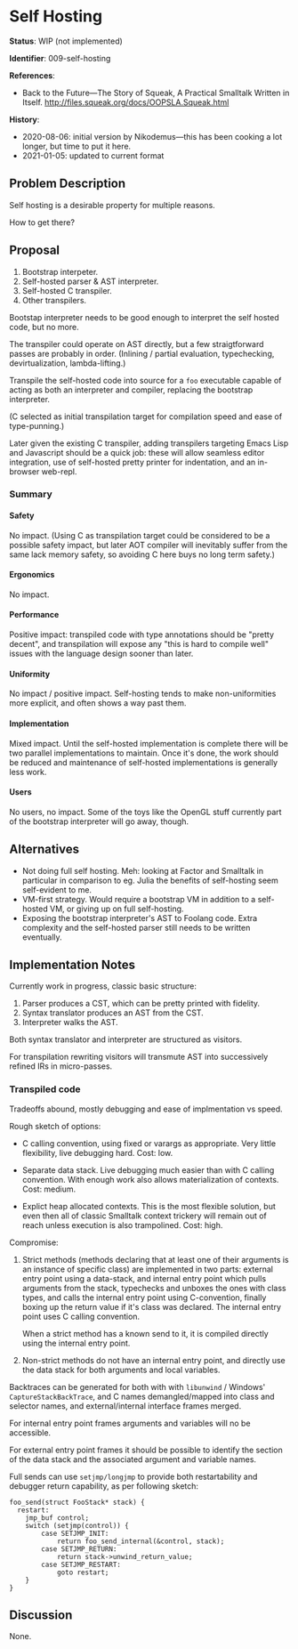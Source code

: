 # Self Hosting

**Status**: WIP (not implemented)

**Identifier**: 009-self-hosting

**References**:
- Back to the Future&mdash;The Story of Squeak, A Practical Smalltalk Written in
  Itself. http://files.squeak.org/docs/OOPSLA.Squeak.html

**History**:
- 2020-08-06: initial version by Nikodemus&mdash;this has been cooking
  a lot longer, but time to put it here.
- 2021-01-05: updated to current format

## Problem Description

Self hosting is a desirable property for multiple reasons.

How to get there?

## Proposal

1. Bootstrap interpeter.
2. Self-hosted parser & AST interpreter.
3. Self-hosted C transpiler.
4. Other transpilers.

Bootstap interpreter needs to be good enough to interpret the self hosted code,
but no more.

The transpiler could operate on AST directly, but a few straigtforward passes
are probably in order. (Inlining / partial evaluation, typechecking,
devirtualization, lambda-lifting.)

Transpile the self-hosted code into source for a `foo` executable capable of
acting as both an interpreter and compiler, replacing the bootstrap interpreter.

(C selected as initial transpilation target for compilation speed and ease of
type-punning.)

Later given the existing C transpiler, adding transpilers targeting Emacs Lisp
and Javascript should be a quick job: these will allow seamless editor
integration, use of self-hosted pretty printer for indentation, and an
in-browser web-repl.

### Summary

#### Safety

No impact. (Using C as transpilation target could be considered to be a possible
safety impact, but later AOT compiler will inevitably suffer from the same lack
memory safety, so avoiding C here buys no long term safety.)

#### Ergonomics

No impact.

#### Performance

Positive impact: transpiled code with type annotations should be "pretty
decent", and transpilation will expose any "this is hard to compile well"
issues with the language design sooner than later.

#### Uniformity

No impact / positive impact. Self-hosting tends to make non-uniformities more
explicit, and often shows a way past them.

#### Implementation

Mixed impact. Until the self-hosted implementation is complete there will be two
parallel implementations to maintain. Once it's done, the work should be reduced
and maintenance of self-hosted implementations is generally less work.

#### Users

No users, no impact. Some of the toys like the OpenGL stuff currently part of
the bootstrap interpreter will go away, though.

## Alternatives

- Not doing full self hosting. Meh: looking at Factor and Smalltalk in
  particular in comparison to eg. Julia the benefits of self-hosting seem
  self-evident to me.
- VM-first strategy. Would require a bootstrap VM in addition to a self-hosted
  VM, or giving up on full self-hosting.
- Exposing the bootstrap interpreter's AST to Foolang code. Extra complexity
  and the self-hosted parser still needs to be written eventually.

## Implementation Notes

Currently work in progress, classic basic structure:

1. Parser produces a CST, which can be pretty printed with fidelity.
2. Syntax translator produces an AST from the CST.
3. Interpreter walks the AST.

Both syntax translator and interpreter are structured as visitors.

For transpilation rewriting visitors will transmute AST into successively
refined IRs in micro-passes.

### Transpiled code

Tradeoffs abound, mostly debugging and ease of implmentation vs speed.

Rough sketch of options:

- C calling convention, using fixed or varargs as appropriate. Very little
  flexibility, live debugging hard. Cost: low.

- Separate data stack. Live debugging much easier than with C calling
  convention. With enough work also allows materialization of contexts. Cost:
  medium.

- Explict heap allocated contexts. This is the most flexible solution, but even
  then all of classic Smalltalk context trickery will remain out of reach unless
  execution is also trampolined. Cost: high.

Compromise:

1. Strict methods (methods declaring that at least one of their arguments is an
   instance of specific class) are implemented in two parts: external entry
   point using a data-stack, and internal entry point which pulls arguments from
   the stack, typechecks and unboxes the ones with class types, and calls the
   internal entry point using C-convention, finally boxing up the return value
   if it's class was declared. The internal entry point uses C calling
   convention.

   When a strict method has a known send to it, it is compiled directly using
   the internal entry point.

2. Non-strict methods do not have an internal entry point, and directly use
   the data stack for both arguments and local variables.

Backtraces can be generated for both with with `libunwind` / Windows'
`CaptureStackBackTrace`, and C names demangled/mapped into class and selector
names, and external/internal interface frames merged.

For internal entry point frames arguments and variables will no be accessible.

For external entry point frames it should be possible to identify the section of
the data stack and the associated argument and variable names.

Full sends can use `setjmp/longjmp` to provide both restartability and debugger
return capability, as per following sketch:

```
foo_send(struct FooStack* stack) {
  restart:
    jmp_buf control;
    switch (setjmp(control)) {
        case SETJMP_INIT:
            return foo_send_internal(&control, stack);
        case SETJMP_RETURN:
            return stack->unwind_return_value;
        case SETJMP_RESTART:
            goto restart;
    }
}
```

## Discussion

None.
